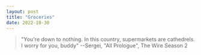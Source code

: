 ```yaml
---
layout: post
title: "Groceries"
date: 2022-10-30
---
```


> "You're down to nothing. In this country, supermarkets are cathedrels. I worry for you, buddy" --Sergei, "All Prologue", The Wire Season 2
